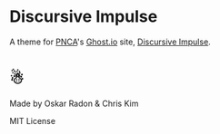 # Discursive Impulse


A theme for [PNCA](http://pnca.edu/)'s [Ghost.io](http://ghost.io) site, [Discursive Impulse](http://www.discursiveimpulse.com/).

# ☃

Made by Oskar Radon & Chris Kim

MIT License
